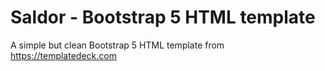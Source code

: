 # Saldor - Bootstrap 5 HTML template
A simple but clean Bootstrap 5 HTML template from https://templatedeck.com
